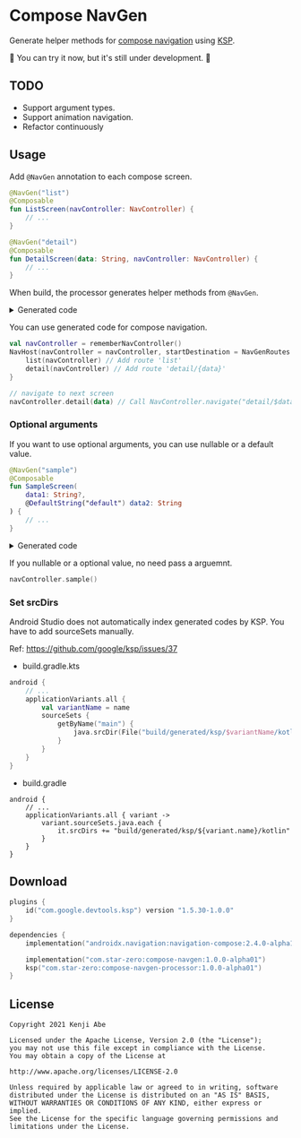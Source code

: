 Compose NavGen
===

Generate helper methods for [compose navigation](https://developer.android.com/jetpack/compose/navigation) using [KSP](https://github.com/google/ksp).

:construction: You can try it now, but it's still under development. :construction:

## TODO

- Support argument types.
- Support animation navigation.
- Refactor continuously

## Usage

Add `@NavGen` annotation to each compose screen.

```kt
@NavGen("list")
@Composable
fun ListScreen(navController: NavController) {
    // ...
}

@NavGen("detail")
@Composable
fun DetailScreen(data: String, navController: NavController) {
    // ...
}
```

When build, the processor generates helper methods from `@NavGen`.

<details>
<summary>Generated code</summary>

```kt
// list
fun NavGraphBuilder.list(navController: NavController) {
  composable("list") {
    ListScreen(navController)
  }
}
public fun NavController.list(): Unit {
  navigate("list")
}

// detail
fun NavGraphBuilder.detail(navController: NavController) {
  composable(
  "detail/{data}",
    arguments = listOf(navArgument("data") { type = NavType.StringType })
  ) { backStackEntry ->
    DetailScreen(
      backStackEntry.arguments!!.getString("data")!!,
      navController,
    )
  }
}
fun NavController.detail(`data`: String) {
  navigate("detail/$data")
}
```

</details>

You can use generated code for compose navigation.

```kt
val navController = rememberNavController()
NavHost(navController = navController, startDestination = NavGenRoutes.list) {
    list(navController) // Add route 'list'
    detail(navController) // Add route 'detail/{data}'
}

// navigate to next screen
navController.detail(data) // Call NavController.navigate("detail/$data")
```

### Optional arguments

If you want to use optional arguments, you can use nullable or a default value.

```kt
@NavGen("sample")
@Composable
fun SampleScreen(
    data1: String?,
    @DefaultString("default") data2: String
) {
    // ...
}
```

<details>
<summary>Generated code</summary>

```kt
composable("sample?data1={data1}&data2={data2}",
  arguments = listOf(
    navArgument("data1") { type = NavType.StringType; nullable = true },
    navArgument("data2") { type = NavType.StringType; defaultValue = "default" },
)
) { backStackEntry ->
    // ...
}
```

</details>

If you nullable or a optional value, no need pass a arguemnt.

```kt
navController.sample()
```

### Set srcDirs

Android Studio does not automatically index generated codes by KSP. You have to add sourceSets manually.

Ref: https://github.com/google/ksp/issues/37

- build.gradle.kts

```kt
android {
    // ...
    applicationVariants.all {
        val variantName = name
        sourceSets {
            getByName("main") {
                java.srcDir(File("build/generated/ksp/$variantName/kotlin"))
            }
        }
    }
}
```
- build.gradle

```
android {
    // ...
    applicationVariants.all { variant ->
        variant.sourceSets.java.each {
            it.srcDirs += "build/generated/ksp/${variant.name}/kotlin"
        }
    }
}
```

## Download

```kt
plugins {
    id("com.google.devtools.ksp") version "1.5.30-1.0.0"
}

dependencies {
    implementation("androidx.navigation:navigation-compose:2.4.0-alpha10")

    implementation("com.star-zero:compose-navgen:1.0.0-alpha01")
    ksp("com.star-zero:compose-navgen-processor:1.0.0-alpha01")
}
```

## License

```/
Copyright 2021 Kenji Abe

Licensed under the Apache License, Version 2.0 (the "License");
you may not use this file except in compliance with the License.
You may obtain a copy of the License at

http://www.apache.org/licenses/LICENSE-2.0

Unless required by applicable law or agreed to in writing, software
distributed under the License is distributed on an "AS IS" BASIS,
WITHOUT WARRANTIES OR CONDITIONS OF ANY KIND, either express or implied.
See the License for the specific language governing permissions and
limitations under the License.
```
